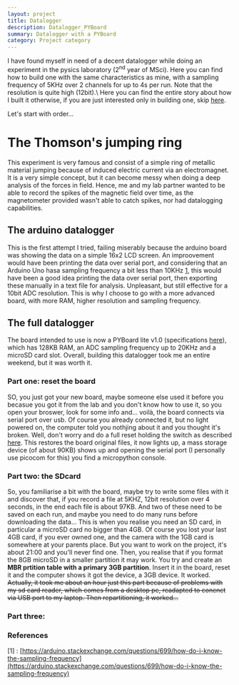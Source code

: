 ```yaml
---
layout: project
title: Datalogger
description: Datalogger_PYBoard
summary: Datalogger with a PYBoard
category: Project category
---
```


I have found myself in need of a decent datalogger while doing an experiment in the pysics laboratory (2<sup>nd</sup> year of MSci). Here you can find how to build one with the same characteristics as mine, with a sampling frequency of 5KHz over 2 channels for up to 4s per run. Note that the resolution is quite high (12bit).\ 
Here you can find the entire story about how I built it otherwise, if you are just interested only in building one, skip [here]().

Let's start with order...


# The Thomson's jumping ring
This experiment is very famous and consist of a simple ring of metallic material jumping because of induced electric current via an electromagnet. It is a very simple concept, but it can become messy when doing a deep analysis of the forces in field. Hence, me and my lab partner wanted to be able to record the spikes of the magnetic field over time, as the magnetometer provided wasn't able to catch spikes, nor had datalogging capabilities.


## The arduino datalogger
This is the first attempt I tried, failing miserably because the arduino board was showing the data on a simple 16x2 LCD screen.  An improovement would have been printing the data over serial port, and considering that an Arduino Uno hasa sampling frequency a bit less than 10KHz [1](https://arduino.stackexchange.com/questions/699/how-do-i-know-the-sampling-frequency), this would have been a good idea printing the data over serial port, then exporting these manually in a text file for analysis. Unpleasant, but still effective for a 10bit ADC resolution.
This is why I choose to go with a more advanced board, with more RAM, higher resolution and sampling frequency.


## The full datalogger
The board intended to use is now a PYBoard lite v1.0 (specifications [here](https://store.micropython.org/product/PYBLITEv1.0)), which has 128KB RAM, an ADC sampling frequency up to 20KHz and a microSD card slot. Overall, building this datalogger took me an entire weekend, but it was worth it.

### Part one: reset the board
SO, you just got your new board, maybe someone else used it before you becasue you got it from the lab and you don't know how to use it, so you open your broswer, look for some info and... voilà, the board connects via serial port over usb. Of course you already connected it, but no light powered on, the computer told you nothjing about it and you thought it's broken.
Well, don't worry and do a full reset holding the switch as described [here](https://docs.micropython.org/en/latest/pyboard/tutorial/reset.html#factory-reset-the-filesystem). This restores the board original files, it now lights up, a mass storage device (of about 90KB) shows up and opening the serial port (I personally use picocom for this) you find a micropython console.

### Part two: the SDcard
So, you familiarise a bit with the board, maybe try to write some files with it and discover that, if you record a file at 5KHZ, 12bit resolution over 4 seconds, in the end each file is about 97KB. And two of these need to be saved on each run, and maybe you need to do many runs before downloading the data...
This is when you realise you need an SD card, in particular a microSD card no bigger than 4GB. Of course you lost your last 4GB card, if you ever owned one, and the camera with the 1GB card is somewhere at your parents place. But you want to work on the project, it's about 21:00 and you'll never find one. Then, you realise that if you format the 8GB microSD in a smaller partition it may work. You try and create an __MBR prtition table with a primary 3GB partition__.
Insert it in the board, reset it and the computer shows it got the device, a 3GB device. It worked.
~~Actually, it took me about an hour just this part because of problems with my sd card reader, which comes from a desktop pc, readapted to conenct via  USB port to my laptop. Then repartitioning, it worked...~~

### Part three:


### References
[1] : [https://arduino.stackexchange.com/questions/699/how-do-i-know-the-sampling-frequency](https://arduino.stackexchange.com/questions/699/how-do-i-know-the-sampling-frequency)
